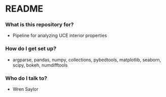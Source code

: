 # README #

### What is this repository for? ###

* Pipeline for analyzing UCE interior properties

### How do I get set up? ###

* argparse, pandas, numpy, collections, pybedtools, matplotlib, seaborn, scipy, bokeh, numdifftools

### Who do I talk to? ###

* Wren Saylor